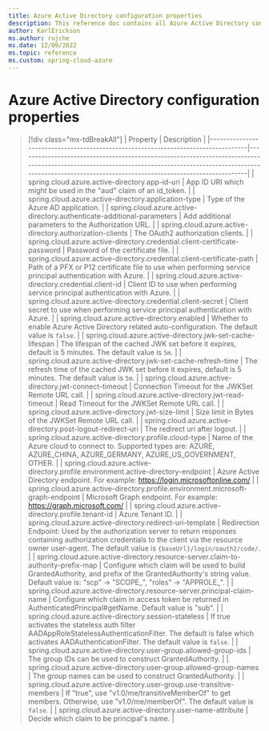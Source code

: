 ```yaml
---
title: Azure Active Directory configuration properties
description: This reference doc contains all Azure Active Directory configuration properties.
author: KarlErickson
ms.author: rujche
ms.date: 12/09/2022
ms.topic: reference
ms.custom: spring-cloud-azure
---
```


# Azure Active Directory configuration properties

> [!div class="mx-tdBreakAll"]
> | Property                                                                          | Description                                                                                                                                                                                                           |
> |-----------------------------------------------------------------------------------|-----------------------------------------------------------------------------------------------------------------------------------------------------------------------------------------------------------------------|
> | spring.cloud.azure.active-directory.app-id-uri                                    | App ID URI which might be used in the "aud" claim of an id_token.                                                                                                                                                     |
> | spring.cloud.azure.active-directory.application-type                              | Type of the Azure AD application.                                                                                                                                                                                     |
> | spring.cloud.azure.active-directory.authenticate-additional-parameters            | Add additional parameters to the Authorization URL.                                                                                                                                                                   |
> | spring.cloud.azure.active-directory.authorization-clients                         | The OAuth2 authorization clients.                                                                                                                                                                                     |
> | spring.cloud.azure.active-directory.credential.client-certificate-password        | Password of the certificate file.                                                                                                                                                                                     |
> | spring.cloud.azure.active-directory.credential.client-certificate-path            | Path of a PFX or P12 certificate file to use when performing service principal authentication with Azure.                                                                                                             |
> | spring.cloud.azure.active-directory.credential.client-id                          | Client ID to use when performing service principal authentication with Azure.                                                                                                                                         |
> | spring.cloud.azure.active-directory.credential.client-secret                      | Client secret to use when performing service principal authentication with Azure.                                                                                                                                     |
> | spring.cloud.azure.active-directory.enabled                                       | Whether to enable Azure Active Directory related auto-configuration. The default value is `false`.                                                                                                                    |
> | spring.cloud.azure.active-directory.jwk-set-cache-lifespan                        | The lifespan of the cached JWK set before it expires, default is 5 minutes. The default value is `5m`.                                                                                                                |
> | spring.cloud.azure.active-directory.jwk-set-cache-refresh-time                    | The refresh time of the cached JWK set before it expires, default is 5 minutes. The default value is `5m`.                                                                                                            |
> | spring.cloud.azure.active-directory.jwt-connect-timeout                           | Connection Timeout for the JWKSet Remote URL call.                                                                                                                                                                    |
> | spring.cloud.azure.active-directory.jwt-read-timeout                              | Read Timeout for the JWKSet Remote URL call.                                                                                                                                                                          |
> | spring.cloud.azure.active-directory.jwt-size-limit                                | Size limit in Bytes of the JWKSet Remote URL call.                                                                                                                                                                    |
> | spring.cloud.azure.active-directory.post-logout-redirect-uri                      | The redirect uri after logout.                                                                                                                                                                                        |
> | spring.cloud.azure.active-directory.profile.cloud-type                            | Name of the Azure cloud to connect to. Supported types are: AZURE, AZURE_CHINA, AZURE_GERMANY, AZURE_US_GOVERNMENT, OTHER.                                                                                            |
> | spring.cloud.azure.active-directory.profile.environment.active-directory-endpoint | Azure Active Directory endpoint. For example: https://login.microsoftonline.com/                                                                                                                                      |
> | spring.cloud.azure.active-directory.profile.environment.microsoft-graph-endpoint  | Microsoft Graph endpoint. For example: https://graph.microsoft.com/                                                                                                                                                   |
> | spring.cloud.azure.active-directory.profile.tenant-id                             | Azure Tenant ID.                                                                                                                                                                                                      |
> | spring.cloud.azure.active-directory.redirect-uri-template                         | Redirection Endpoint: Used by the authorization server to return responses containing authorization credentials to the client via the resource owner user-agent. The default value is `{baseUrl}/login/oauth2/code/`. |
> | spring.cloud.azure.active-directory.resource-server.claim-to-authority-prefix-map | Configure which claim will be used to build GrantedAuthority, and prefix of the GrantedAuthority's string value. Default value is: "scp" -> "SCOPE_", "roles" -> "APPROLE_".                                          |
> | spring.cloud.azure.active-directory.resource-server.principal-claim-name          | Configure which claim in access token be returned in AuthenticatedPrincipal#getName. Default value is "sub".                                                                                                          |
> | spring.cloud.azure.active-directory.session-stateless                             | If true activates the stateless auth filter AADAppRoleStatelessAuthenticationFilter. The default is false which activates AADAuthenticationFilter. The default value is `false`.                                      |
> | spring.cloud.azure.active-directory.user-group.allowed-group-ids                  | The group IDs can be used to construct GrantedAuthority.                                                                                                                                                              |
> | spring.cloud.azure.active-directory.user-group.allowed-group-names                | The group names can be used to construct GrantedAuthority.                                                                                                                                                            |
> | spring.cloud.azure.active-directory.user-group.use-transitive-members             | If "true", use "v1.0/me/transitiveMemberOf" to get members. Otherwise, use "v1.0/me/memberOf". The default value is `false`.                                                                                          |
> | spring.cloud.azure.active-directory.user-name-attribute                           | Decide which claim to be principal's name.                                                                                                                                                                            |
